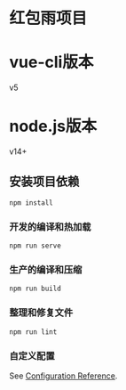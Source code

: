 # 红包雨项目

# vue-cli版本
v5

# node.js版本
v14+

## 安装项目依赖
```
npm install
```

### 开发的编译和热加载
```
npm run serve
```

### 生产的编译和压缩
```
npm run build
```

### 整理和修复文件
```
npm run lint
```

### 自定义配置
See [Configuration Reference](https://cli.vuejs.org/config/).
